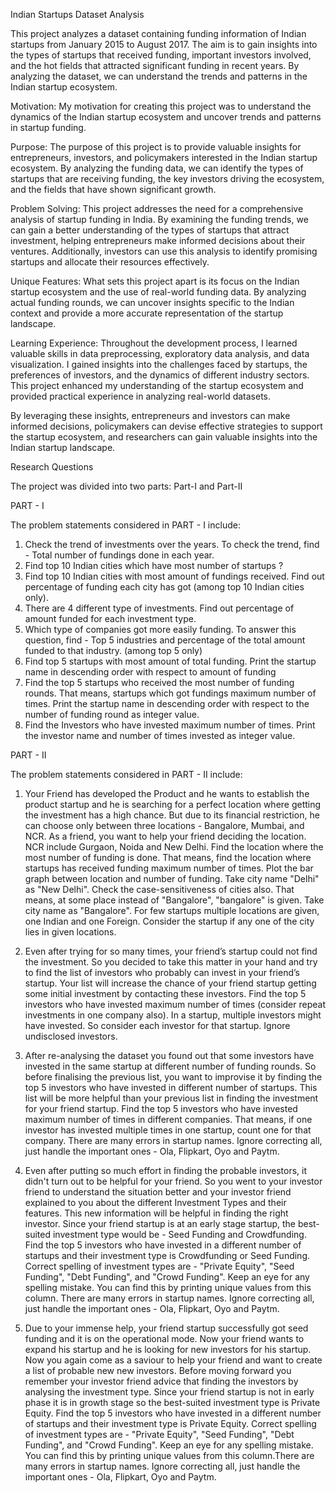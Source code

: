 Indian Startups Dataset Analysis

This project analyzes a dataset containing funding information of Indian startups from January 2015 to August 2017. The aim is to gain insights into the types of startups that received funding, important investors involved, and the hot fields that attracted significant funding in recent years. By analyzing the dataset, we can understand the trends and patterns in the Indian startup ecosystem.

Motivation: My motivation for creating this project was to understand the dynamics of the Indian startup ecosystem and uncover trends and patterns in startup funding.

Purpose: The purpose of this project is to provide valuable insights for entrepreneurs, investors, and policymakers interested in the Indian startup ecosystem. By analyzing the funding data, we can identify the types of startups that are receiving funding, the key investors driving the ecosystem, and the fields that have shown significant growth.

Problem Solving: This project addresses the need for a comprehensive analysis of startup funding in India. By examining the funding trends, we can gain a better understanding of the types of startups that attract investment, helping entrepreneurs make informed decisions about their ventures. Additionally, investors can use this analysis to identify promising startups and allocate their resources effectively.

Unique Features: What sets this project apart is its focus on the Indian startup ecosystem and the use of real-world funding data. By analyzing actual funding rounds, we can uncover insights specific to the Indian context and provide a more accurate representation of the startup landscape.

Learning Experience: Throughout the development process, I learned valuable skills in data preprocessing, exploratory data analysis, and data visualization. I gained insights into the challenges faced by startups, the preferences of investors, and the dynamics of different industry sectors. This project enhanced my understanding of the startup ecosystem and provided practical experience in analyzing real-world datasets.

By leveraging these insights, entrepreneurs and investors can make informed decisions, policymakers can devise effective strategies to support the startup ecosystem, and researchers can gain valuable insights into the Indian startup landscape.

Research Questions

The project was divided into two parts: Part-I and Part-II

PART - I

The problem statements considered in PART - I include:

1. Check the trend of investments over the years. To check the trend, find - Total number of fundings done in each year.
2. Find top 10 Indian cities which have most number of startups ?
3. Find top 10 Indian cities with most amount of fundings received. Find out percentage of funding each city has got (among top 10 Indian cities only).
4. There are 4 different type of investments. Find out percentage of amount funded for each investment type.
5. Which type of companies got more easily funding. To answer this question, find - Top 5 industries and percentage of the total amount funded to that industry. (among top 5 only)
6. Find top 5 startups with most amount of total funding. Print the startup name in descending order with respect to amount of funding
7. Find the top 5 startups who received the most number of funding rounds. That means, startups which got fundings maximum number of times. Print the startup name in descending order with respect to the number of funding round as integer value.
8. Find the Investors who have invested maximum number of times. Print the investor name and number of times invested as integer value.

PART - II

The problem statements considered in PART - II include:

1. Your Friend has developed the Product and he wants to establish the product startup and he is searching for a perfect location where getting the investment has a high chance. But due to its financial restriction, he can choose only between three locations - Bangalore, Mumbai, and NCR. As a friend, you want to help your friend deciding the location. NCR include Gurgaon, Noida and New Delhi. Find the location where the most number of funding is done. That means, find the location where startups has received funding maximum number of times. Plot the bar graph between location and number of funding. Take city name "Delhi" as "New Delhi". Check the case-sensitiveness of cities also. That means, at some place instead of "Bangalore", "bangalore" is given. Take city name as "Bangalore". For few startups multiple locations are given, one Indian and one Foreign. Consider the startup if any one of the city lies in given locations.

2. Even after trying for so many times, your friend’s startup could not find the investment. So you decided to take this matter in your hand and try to find the list of investors who probably can invest in your friend’s startup. Your list will increase the chance of your friend startup getting some initial investment by contacting these investors. Find the top 5 investors who have invested maximum number of times (consider repeat investments in one company also). In a startup, multiple investors might have invested. So consider each investor for that startup. Ignore undisclosed investors.

3. After re-analysing the dataset you found out that some investors have invested in the same startup at different number of funding rounds. So before finalising the previous list, you want to improvise it by finding the top 5 investors who have invested in different number of startups. This list will be more helpful than your previous list in finding the investment for your friend startup. Find the top 5 investors who have invested maximum number of times in different companies. That means, if one investor has invested multiple times in one startup, count one for that company. There are many errors in startup names. Ignore correcting all, just handle the important ones - Ola, Flipkart, Oyo and Paytm.

4. Even after putting so much effort in finding the probable investors, it didn't turn out to be helpful for your friend. So you went to your investor friend to understand the situation better and your investor friend explained to you about the different Investment Types and their features. This new information will be helpful in finding the right investor. Since your friend startup is at an early stage startup, the best-suited investment type would be - Seed Funding and Crowdfunding. Find the top 5 investors who have invested in a different number of startups and their investment type is Crowdfunding or Seed Funding. Correct spelling of investment types are - "Private Equity", "Seed Funding", "Debt Funding", and "Crowd Funding". Keep an eye for any spelling mistake. You can find this by printing unique values from this column. There are many errors in startup names. Ignore correcting all, just handle the important ones - Ola, Flipkart, Oyo and Paytm.

5. Due to your immense help, your friend startup successfully got seed funding and it is on the operational mode. Now your friend wants to expand his startup and he is looking for new investors for his startup. Now you again come as a saviour to help your friend and want to create a list of probable new new investors. Before moving forward you remember your investor friend advice that finding the investors by analysing the investment type. Since your friend startup is not in early phase it is in growth stage so the best-suited investment type is Private Equity. Find the top 5 investors who have invested in a different number of startups and their investment type is Private Equity. Correct spelling of investment types are - "Private Equity", "Seed Funding", "Debt Funding", and "Crowd Funding". Keep an eye for any spelling mistake. You can find this by printing unique values from this column.There are many errors in startup names. Ignore correcting all, just handle the important ones - Ola, Flipkart, Oyo and Paytm.


